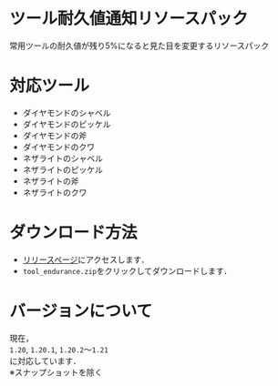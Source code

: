 # ツール耐久値通知リソースパック
常用ツールの耐久値が残り5%になると見た目を変更するリソースパック

# 対応ツール
- ダイヤモンドのシャベル
- ダイヤモンドのピッケル
- ダイヤモンドの斧
- ダイヤモンドのクワ
- ネザライトのシャベル
- ネザライトのピッケル
- ネザライトの斧
- ネザライトのクワ

# ダウンロード方法
- [リリースページ](https://github.com/xptnym/tool_endurance/releases/latest)にアクセスします．
- `tool_endurance.zip`をクリックしてダウンロードします．

# バージョンについて
現在，  
``1.20``, ``1.20.1``, ``1.20.2``～``1.21``  
に対応しています．  
※スナップショットを除く
